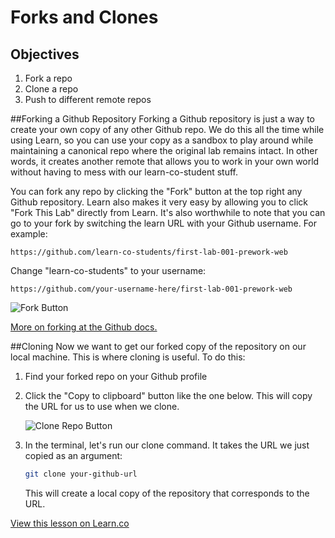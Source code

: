 # Forks and Clones

## Objectives

1. Fork a repo
2. Clone a repo
3. Push to different remote repos


##Forking a Github Repository
Forking a Github repository is just a way to create your own copy of any other Github repo. We do this all the time while using Learn, so you can use your copy as a sandbox to play around while maintaining a canonical repo where the original lab remains intact. In other words, it creates another remote that allows you to work in your own world without having to mess with our learn-co-student stuff.

You can fork any repo by clicking the "Fork" button at the top right any Github repository. Learn also makes it very easy by allowing you to click "Fork This Lab" directly from Learn. It's also worthwhile to note that you can go to your fork by switching the learn URL with your Github username. For example:

```
https://github.com/learn-co-students/first-lab-001-prework-web
```
Change "learn-co-students" to your username:
```
https://github.com/your-username-here/first-lab-001-prework-web
```

![Fork Button](http://readme-pics.s3.amazonaws.com/fork_button.jpg)

[More on forking at the Github docs.](https://help.github.com/enterprise/2.2/user/articles/fork-a-repo/)

##Cloning
Now we want to get our forked copy of the repository on our local machine. This is where cloning is useful. To do this:

1. Find your forked repo on your Github profile
2. Click the "Copy to clipboard" button like the one below. This will copy the URL for us to use when we clone.

	![Clone Repo Button](http://readme-pics.s3.amazonaws.com/clone-repo-clone-url-button.png)

3. In the terminal, let's run our clone command. It takes the URL we just copied as an argument:

	```bash
	git clone your-github-url
	```
	This will create a local copy of the repository that corresponds to the URL.

<a href='https://learn.co/lessons/forks-and-clones-readme' data-visibility='hidden'>View this lesson on Learn.co</a>
